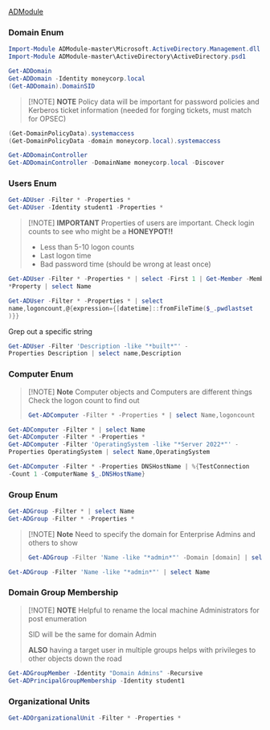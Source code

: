 [ADModule](https://github.com/samratashok/ADModule)
### Domain Enum
```powershell
Import-Module ADModule-master\Microsoft.ActiveDirectory.Management.dll
Import-Module ADModule-master\ActiveDirectory\ActiveDirectory.psd1
```

```powershell
Get-ADDomain
Get-ADDomain -Identity moneycorp.local
(Get-ADDomain).DomainSID
```

> [!NOTE] **NOTE**
> Policy data will be important for password policies and Kerberos ticket information (needed for forging tickets, must match for OPSEC)

```powershell
(Get-DomainPolicyData).systemaccess
(Get-DomainPolicyData -domain moneycorp.local).systemaccess
```

```powershell
Get-ADDomainController
Get-ADDomainController -DomainName moneycorp.local -Discover
```

### Users Enum
```powershell
Get-ADUser -Filter * -Properties *
Get-ADUser -Identity student1 -Properties *
```

> [!NOTE] **IMPORTANT**
> Properties of users are important. Check login counts to see who might be a **HONEYPOT!!**
> 
> 	- Less than 5-10 logon counts
> 	- Last logon time
> 	-  Bad password time (should be wrong at least once)

```powershell
Get-ADUser -Filter * -Properties * | select -First 1 | Get-Member -MemberType 
*Property | select Name

Get-ADUser -Filter * -Properties * | select
name,logoncount,@{expression={[datetime]::fromFileTime($_.pwdlastset
)}}
```

Grep out a specific string
```powershell
Get-ADUser -Filter 'Description -like "*built*"' -
Properties Description | select name,Description
```

### Computer Enum
> [!NOTE] **Note**
> Computer objects and Computers are different things
> Check the logon count to find out
> ```powershell
> Get-ADComputer -Filter * -Properties * | select Name,logoncount
> ```

```powershell
Get-ADComputer -Filter * | select Name
Get-ADComputer -Filter * -Properties *
Get-ADComputer -Filter 'OperatingSystem -like "*Server 2022*"' -
Properties OperatingSystem | select Name,OperatingSystem

Get-ADComputer -Filter * -Properties DNSHostName | %{TestConnection 
-Count 1 -ComputerName $_.DNSHostName}
```

### Group Enum
```powershell
Get-ADGroup -Filter * | select Name
Get-ADGroup -Filter * -Properties *
```

> [!NOTE] **Note**
> Need to specify the domain for Enterprise Admins and others to show
> ```powershell
> Get-ADGroup -Filter 'Name -like "*admin*"' -Domain [domain] | select Name 
> ```

```powershell
Get-ADGroup -Filter 'Name -like "*admin*"' | select Name 
```

### Domain Group Membership
> [!NOTE] **NOTE**
> Helpful to rename the local machine Administrators for post enumeration
> 
> SID will be the same for domain Admin
> 
> **ALSO** having a target user in multiple groups helps with privileges to other objects down the road

```powershell
Get-ADGroupMember -Identity "Domain Admins" -Recursive 
Get-ADPrincipalGroupMembership -Identity student1
```

### Organizational Units
```powershell
Get-ADOrganizationalUnit -Filter * -Properties *
```